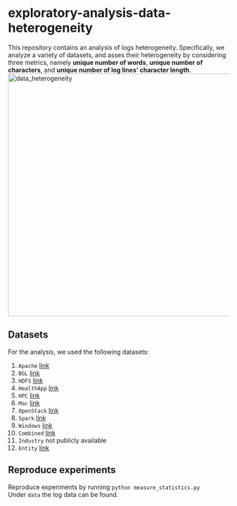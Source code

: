 # exploratory-analysis-data-heterogeneity
This repository contains an analysis of logs heterogeneity. Specifically, we analyze a variety of datasets, and asses their heterogeneity by considering three metrics, namely __unique number of words__, __unique number of characters__, and __unique number of log lines’ character length__. <br>
<img width="551" alt="data_heterogeneity" src="https://user-images.githubusercontent.com/60047427/178700942-cab47217-15f2-4f5a-ae54-f5a5750b01aa.png">

## Datasets
For the analysis, we used the following datasets:
1. `Apache` [link](https://github.com/spetrescu/are-log-parsers-ready-for-prime-time/tree/main/data/refactored_logs/Apache)
2. `BGL` [link](https://github.com/spetrescu/are-log-parsers-ready-for-prime-time/tree/main/data/refactored_logs/BGL)
3. `HDFS` [link](https://github.com/spetrescu/are-log-parsers-ready-for-prime-time/tree/main/data/refactored_logs/HDFS)
4. `HealthApp` [link](https://github.com/spetrescu/are-log-parsers-ready-for-prime-time/tree/main/data/refactored_logs/HealthApp)
5. `HPC` [link](https://github.com/spetrescu/are-log-parsers-ready-for-prime-time/tree/main/data/refactored_logs/HPC)
6. `Mac` [link](https://github.com/spetrescu/are-log-parsers-ready-for-prime-time/tree/main/data/refactored_logs/Mac)
7. `OpenStack` [link](https://github.com/spetrescu/are-log-parsers-ready-for-prime-time/tree/main/data/refactored_logs/OpenStack)
8. `Spark` [link](https://github.com/spetrescu/are-log-parsers-ready-for-prime-time/tree/main/data/refactored_logs/Spark)
9. `Windows` [link](https://github.com/spetrescu/are-log-parsers-ready-for-prime-time/tree/main/data/refactored_logs/Windows)
10. `Combined` [link](https://github.com/spetrescu/are-log-parsers-ready-for-prime-time/tree/main/data/refactored_logs/Combined_Dataset)
11. `Industry` not publicly available
12. `Entity` [link](https://github.com/spetrescu/entity-dataset)

## Reproduce experiments
Reproduce experiments by running `python measure_statistics.py` <br>
Under `data` the log data can be found.

